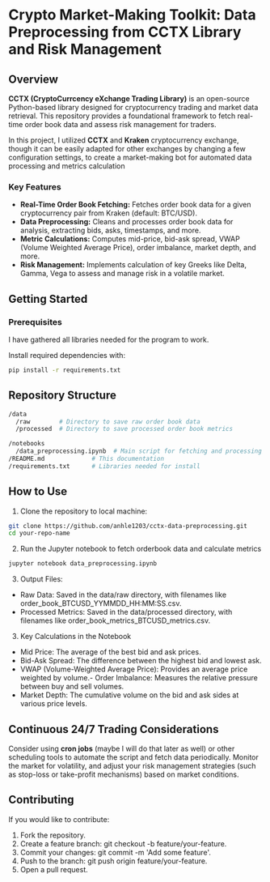 # Crypto Market-Making Toolkit: Data Preprocessing from CCTX Library and Risk Management

## Overview

**CCTX (CryptoCurrcency eXchange Trading Library)** is an open-source Python-based library designed for cryptocurrency trading and market data retrieval. This repository provides a foundational framework to fetch real-time order book data and assess risk management for traders.

In this project, I utilized **CCTX** and **Kraken** cryptocurrency exchange, though it can be easily adapted for other exchanges by changing a few configuration settings, to create a market-making bot for automated data processing and metrics calculation

### Key Features
- **Real-Time Order Book Fetching:** Fetches order book data for a given cryptocurrency pair from Kraken (default: BTC/USD).
- **Data Preprocessing:** Cleans and processes order book data for analysis, extracting bids, asks, timestamps, and more.
- **Metric Calculations:** Computes mid-price, bid-ask spread, VWAP (Volume Weighted Average Price), order imbalance, market depth, and more.
- **Risk Management:** Implements calculation of key Greeks like Delta, Gamma, Vega to assess and manage risk in a volatile market.

## Getting Started

### Prerequisites

I have gathered all libraries needed for the program to work.

Install required dependencies with:
```bash
pip install -r requirements.txt
```

## Repository Structure
```bash
/data
  /raw        # Directory to save raw order book data
  /processed  # Directory to save processed order book metrics

/notebooks
  /data_preprocessing.ipynb  # Main script for fetching and processing order book data
/README.md             # This documentation
/requirements.txt      # Libraries needed for install
```

## How to Use

1. Clone the repository to local machine:
```bash
git clone https://github.com/anhle1203/cctx-data-preprocessing.git
cd your-repo-name
```

2. Run the Jupyter notebook to fetch orderbook data and calculate metrics
```bash
jupyter notebook data_preprocessing.ipynb
```

3. Output Files:
- Raw Data: Saved in the data/raw directory, with filenames like order_book_BTCUSD_YYMMDD_HH:MM:SS.csv.
- Processed Metrics: Saved in the data/processed directory, with filenames like order_book_metrics_BTCUSD_metrics.csv.

3. Key Calculations in the Notebook

- Mid Price: The average of the best bid and ask prices.
- Bid-Ask Spread: The difference between the highest bid and lowest ask.
- VWAP (Volume-Weighted Average Price): Provides an average price weighted by volume.- Order Imbalance: Measures the relative pressure between buy and sell volumes.
- Market Depth: The cumulative volume on the bid and ask sides at various price levels.

## Continuous 24/7 Trading Considerations

Consider using **cron jobs** (maybe I will do that later as well) or other scheduling tools to automate the script and fetch data periodically. Monitor the market for volatility, and adjust your risk management strategies (such as stop-loss or take-profit mechanisms) based on market conditions.

## Contributing

If you would like to contribute:

1.	Fork the repository.
2.	Create a feature branch: git checkout -b feature/your-feature.
3.	Commit your changes: git commit -m 'Add some feature'.
4.	Push to the branch: git push origin feature/your-feature.
5.	Open a pull request.

